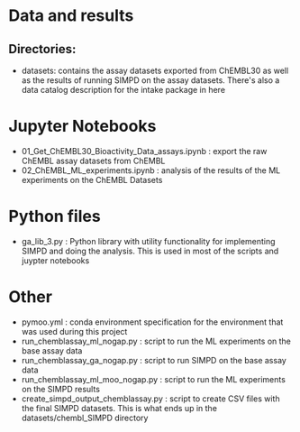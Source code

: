 # Data and results

## Directories:
- datasets: contains the assay datasets exported from ChEMBL30 as well as the results of running SIMPD on the assay datasets. There's also a data catalog description for the intake package in here

# Jupyter Notebooks
- 01_Get_ChEMBL30_Bioactivity_Data_assays.ipynb : export the raw ChEMBL assay datasets from ChEMBL
- 02_ChEMBL_ML_experiments.ipynb : analysis of the results of the ML experiments on the ChEMBL Datasets

# Python files
- ga_lib_3.py : Python library with utility functionality for implementing SIMPD and doing the analysis. This is used in most of the scripts and juypter notebooks

# Other
- pymoo.yml : conda environment specification for the environment that was used during this project
- run_chemblassay_ml_nogap.py : script to run the ML experiments on the base assay data
- run_chemblassay_ga_nogap.py : script to run SIMPD on the base assay data
- run_chemblassay_ml_moo_nogap.py : script to run the ML experiments on the SIMPD results
- create_simpd_output_chemblassay.py : script to create CSV files with the final SIMPD datasets. This is what ends up in the datasets/chembl_SIMPD directory



